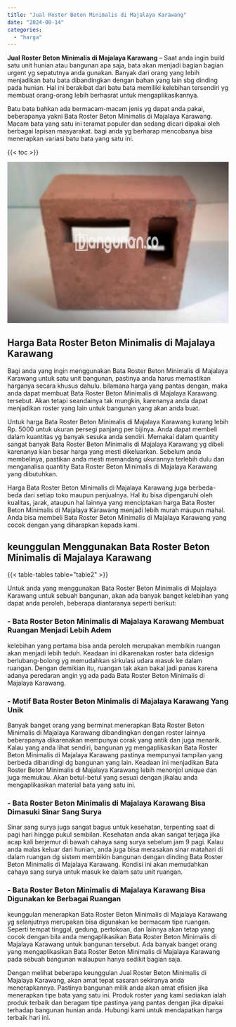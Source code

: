 ```yaml
---
title: "Jual Roster Beton Minimalis di Majalaya Karawang"
date: "2024-08-14"
categories: 
  - "harga"
---
```


**Jual Roster Beton Minimalis di Majalaya Karawang** – Saat anda ingin build satu unit hunian atau bangunan apa saja, bata akan menjadi bagian bagian urgent yg sepatutnya anda gunakan. Banyak dari orang yang lebih menjadikan batu bata dibandingkan dengan bahan yang lain sbg dinding pada hunian. Hal ini berakibat dari batu bata memiliki kelebihan tersendiri yg membuat orang-orang lebih berhasrat untuk mengaplikasikannya.

Batu bata bahkan ada bermacam-macam jenis yg dapat anda pakai, beberapanya yakni Bata Roster Beton Minimalis di Majalaya Karawang. Macam bata yang satu ini teramat populer dan sedang dicari dipakai oleh berbagai lapisan masyarakat. bagi anda yg berharap mencobanya bisa menerapkan variasi batu bata yang satu ini.

{{< toc >}}

![Jual Roster Beton Minimalis di Majalaya Karawang](/images/bata-roster-minimalis-32.png)

## Harga Bata Roster Beton Minimalis di Majalaya Karawang

Bagi anda yang ingin menggunakan Bata Roster Beton Minimalis di Majalaya Karawang untuk satu unit bangunan, pastinya anda harus memastikan harganya secara khusus dahulu. bilamana harga yang pantas dengan, maka anda dapat membuat Bata Roster Beton Minimalis di Majalaya Karawang tersebut. Akan tetapi seandainya tak mungkin, karenanya anda dapat menjadikan roster yang lain untuk bangunan yang akan anda buat.

Untuk harga Bata Roster Beton Minimalis di Majalaya Karawang kurang lebih Rp. 5000 untuk ukuran persegi panjang per bijinya. Anda dapat membeli dalam kuantitas yg banyak sesuka anda sendiri. Memakai dalam quantity sangat banyak Bata Roster Beton Minimalis di Majalaya Karawang yg dibeli karenanya kian besar harga yang mesti dikeluarkan. Sebelum anda membelinya, pastikan anda mesti memandang ukurannya terlebih dulu dan menganalisa quantity Bata Roster Beton Minimalis di Majalaya Karawang yang dibutuhkan.

Harga Bata Roster Beton Minimalis di Majalaya Karawang juga berbeda-beda dari setiap toko maupun penjualnya. Hal itu bisa dipengaruhi oleh kualitas, jarak, ataupun hal lainnya yang menciptakan harga Bata Roster Beton Minimalis di Majalaya Karawang menjadi lebih murah maupun mahal. Anda bisa membeli Bata Roster Beton Minimalis di Majalaya Karawang yang cocok dengan yang diharapkan kepada kami.

## keunggulan Menggunakan Bata Roster Beton Minimalis di Majalaya Karawang

{{< table-tables table="table2" >}}

Untuk anda yang menggunakan Bata Roster Beton Minimalis di Majalaya Karawang untuk sebuah bangunan, akan ada banyak banget kelebihan yang dapat anda peroleh, beberapa diantaranya seperti berikut:

### \- Bata Roster Beton Minimalis di Majalaya Karawang Membuat Ruangan Menjadi Lebih Adem

kelebihan yang pertama bisa anda peroleh merupakan membikin ruangan akan menjadi lebih teduh. Keadaan ini dikarenakan roster bata didesign berlubang-bolong yg memudahkan sirkulasi udara masuk ke dalam ruangan. Dengan demikian itu, ruangan tak akan bakal jadi panas karena adanya peredaran angin yg ada pada Bata Roster Beton Minimalis di Majalaya Karawang.

### \- Motif Bata Roster Beton Minimalis di Majalaya Karawang Yang Unik

Banyak banget orang yang berminat menerapkan Bata Roster Beton Minimalis di Majalaya Karawang dibandingkan dengan roster lainnya beberapanya dikarenakan mempunyai corak yang antik dan juga menarik. Kalau yang anda lihat sendiri, bangunan yg mengaplikasikan Bata Roster Beton Minimalis di Majalaya Karawang pastinya mempunyai tampilan yang berbeda dibandingi dg bangunan yang lain. Keadaan ini menjadikan Bata Roster Beton Minimalis di Majalaya Karawang lebih menonjol unique dan juga memukau. Akan betul-betul yang sesuai dengan jikalau anda mengaplikasikan material bata yang satu ini.

### \- Bata Roster Beton Minimalis di Majalaya Karawang Bisa Dimasuki Sinar Sang Surya

Sinar sang surya juga sangat bagus untuk kesehatan, terpenting saat di pagi hari hingga pukul sembilan. Kesehatan anda akan sangat terjaga jika acap kali berjemur di bawah cahaya sang surya sebelum jam 9 pagi. Kalau anda malas keluar dari hunian, anda juga bisa merasakan sinar matahari di dalam ruangan dg sistem membikin bangunan dengan dinding Bata Roster Beton Minimalis di Majalaya Karawang. Kondisi ini akan memudahkan cahaya sang surya untuk masuk ke dalam satu unit ruangan.

### \- Bata Roster Beton Minimalis di Majalaya Karawang Bisa Digunakan ke Berbagai Ruangan

keunggulan menerapkan Bata Roster Beton Minimalis di Majalaya Karawang yg selanjutnya merupakan bisa digunakan ke bermacam tipe ruangan. Seperti tempat tinggal, gedung, pertokoan, dan lainnya akan tetap yang cocok dengan bila anda mengaplikasikan Bata Roster Beton Minimalis di Majalaya Karawang untuk bangunan tersebut. Ada banyak banget orang yang mengaplikasikan Bata Roster Beton Minimalis di Majalaya Karawang pada sebuah bangunan walaupun hanya sedikit bagian saja.

Dengan melihat beberapa keunggulan Jual Roster Beton Minimalis di Majalaya Karawang, akan amat tepat sasaran sekiranya anda menerapkannya. Pastinya bangunan milik anda akan amat efisien jika menerapkan tipe bata yang satu ini. Produk roster yang kami sediakan ialah produk terbaik dan beragam tipe pastinya yang pantas dengan jika dipakai terhadap bangunan hunian anda. Hubungi kami untuk mendapatkan harga terbaik hari ini.
